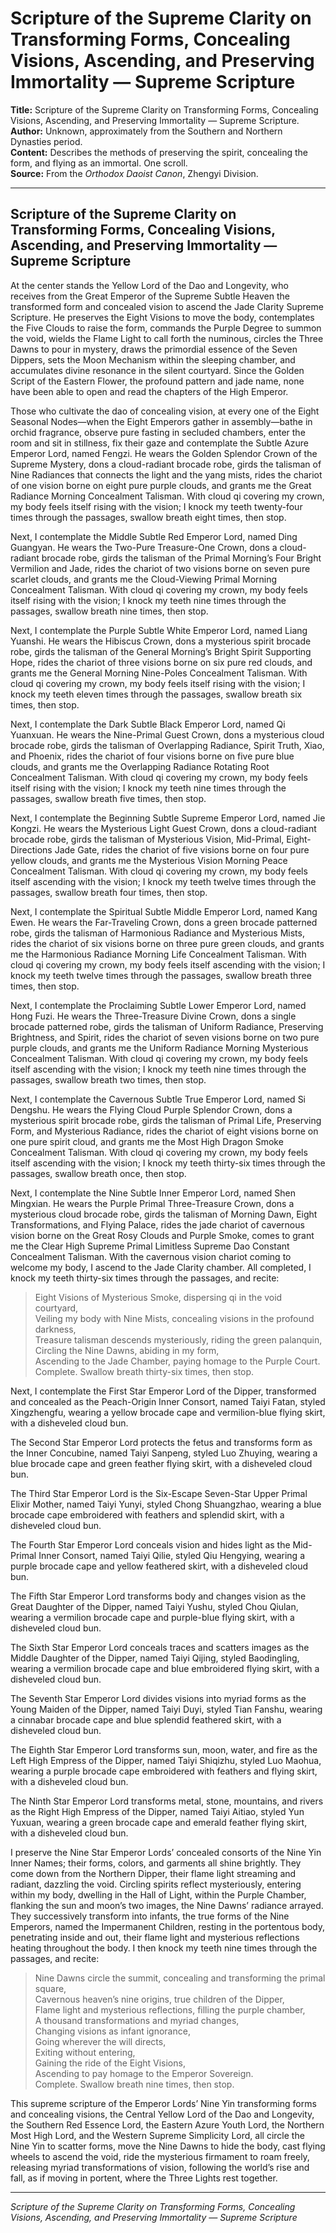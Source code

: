 # Scripture of the Supreme Clarity on Transforming Forms, Concealing Visions, Ascending, and Preserving Immortality — Supreme Scripture

**Title:** Scripture of the Supreme Clarity on Transforming Forms, Concealing Visions, Ascending, and Preserving Immortality — Supreme Scripture.  
**Author:** Unknown, approximately from the Southern and Northern Dynasties period.  
**Content:** Describes the methods of preserving the spirit, concealing the form, and flying as an immortal. One scroll.  
**Source:** From the *Orthodox Daoist Canon*, Zhengyi Division.

---

## Scripture of the Supreme Clarity on Transforming Forms, Concealing Visions, Ascending, and Preserving Immortality — Supreme Scripture

At the center stands the Yellow Lord of the Dao and Longevity, who receives from the Great Emperor of the Supreme Subtle Heaven the transformed form and concealed vision to ascend the Jade Clarity Supreme Scripture. He preserves the Eight Visions to move the body, contemplates the Five Clouds to raise the form, commands the Purple Degree to summon the void, wields the Flame Light to call forth the numinous, circles the Three Dawns to pour in mystery, draws the primordial essence of the Seven Dippers, sets the Moon Mechanism within the sleeping chamber, and accumulates divine resonance in the silent courtyard. Since the Golden Script of the Eastern Flower, the profound pattern and jade name, none have been able to open and read the chapters of the High Emperor.

Those who cultivate the dao of concealing vision, at every one of the Eight Seasonal Nodes—when the Eight Emperors gather in assembly—bathe in orchid fragrance, observe pure fasting in secluded chambers, enter the room and sit in stillness, fix their gaze and contemplate the Subtle Azure Emperor Lord, named Fengzi. He wears the Golden Splendor Crown of the Supreme Mystery, dons a cloud-radiant brocade robe, girds the talisman of Nine Radiances that connects the light and the yang mists, rides the chariot of one vision borne on eight pure purple clouds, and grants me the Great Radiance Morning Concealment Talisman. With cloud qi covering my crown, my body feels itself rising with the vision; I knock my teeth twenty-four times through the passages, swallow breath eight times, then stop.

Next, I contemplate the Middle Subtle Red Emperor Lord, named Ding Guangyan. He wears the Two-Pure Treasure-One Crown, dons a cloud-radiant brocade robe, girds the talisman of the Primal Morning’s Four Bright Vermilion and Jade, rides the chariot of two visions borne on seven pure scarlet clouds, and grants me the Cloud-Viewing Primal Morning Concealment Talisman. With cloud qi covering my crown, my body feels itself rising with the vision; I knock my teeth nine times through the passages, swallow breath nine times, then stop.

Next, I contemplate the Purple Subtle White Emperor Lord, named Liang Yuanshi. He wears the Hibiscus Crown, dons a mysterious spirit brocade robe, girds the talisman of the General Morning’s Bright Spirit Supporting Hope, rides the chariot of three visions borne on six pure red clouds, and grants me the General Morning Nine-Poles Concealment Talisman. With cloud qi covering my crown, my body feels itself rising with the vision; I knock my teeth eleven times through the passages, swallow breath six times, then stop.

Next, I contemplate the Dark Subtle Black Emperor Lord, named Qi Yuanxuan. He wears the Nine-Primal Guest Crown, dons a mysterious cloud brocade robe, girds the talisman of Overlapping Radiance, Spirit Truth, Xiao, and Phoenix, rides the chariot of four visions borne on five pure blue clouds, and grants me the Overlapping Radiance Rotating Root Concealment Talisman. With cloud qi covering my crown, my body feels itself rising with the vision; I knock my teeth nine times through the passages, swallow breath five times, then stop.

Next, I contemplate the Beginning Subtle Supreme Emperor Lord, named Jie Kongzi. He wears the Mysterious Light Guest Crown, dons a cloud-radiant brocade robe, girds the talisman of Mysterious Vision, Mid-Primal, Eight-Directions Jade Gate, rides the chariot of five visions borne on four pure yellow clouds, and grants me the Mysterious Vision Morning Peace Concealment Talisman. With cloud qi covering my crown, my body feels itself ascending with the vision; I knock my teeth twelve times through the passages, swallow breath four times, then stop.

Next, I contemplate the Spiritual Subtle Middle Emperor Lord, named Kang Ewen. He wears the Far-Traveling Crown, dons a green brocade patterned robe, girds the talisman of Harmonious Radiance and Mysterious Mists, rides the chariot of six visions borne on three pure green clouds, and grants me the Harmonious Radiance Morning Life Concealment Talisman. With cloud qi covering my crown, my body feels itself ascending with the vision; I knock my teeth twelve times through the passages, swallow breath three times, then stop.

Next, I contemplate the Proclaiming Subtle Lower Emperor Lord, named Hong Fuzi. He wears the Three-Treasure Divine Crown, dons a single brocade patterned robe, girds the talisman of Uniform Radiance, Preserving Brightness, and Spirit, rides the chariot of seven visions borne on two pure purple clouds, and grants me the Uniform Radiance Morning Mysterious Concealment Talisman. With cloud qi covering my crown, my body feels itself ascending with the vision; I knock my teeth nine times through the passages, swallow breath two times, then stop.

Next, I contemplate the Cavernous Subtle True Emperor Lord, named Si Dengshu. He wears the Flying Cloud Purple Splendor Crown, dons a mysterious spirit brocade robe, girds the talisman of Primal Life, Preserving Form, and Mysterious Radiance, rides the chariot of eight visions borne on one pure spirit cloud, and grants me the Most High Dragon Smoke Concealment Talisman. With cloud qi covering my crown, my body feels itself ascending with the vision; I knock my teeth thirty-six times through the passages, swallow breath once, then stop.

Next, I contemplate the Nine Subtle Inner Emperor Lord, named Shen Mingxian. He wears the Purple Primal Three-Treasure Crown, dons a mysterious cloud brocade robe, girds the talisman of Morning Dawn, Eight Transformations, and Flying Palace, rides the jade chariot of cavernous vision borne on the Great Rosy Clouds and Purple Smoke, comes to grant me the Clear High Supreme Primal Limitless Supreme Dao Constant Concealment Talisman. With the cavernous vision chariot coming to welcome my body, I ascend to the Jade Clarity chamber. All completed, I knock my teeth thirty-six times through the passages, and recite:

> Eight Visions of Mysterious Smoke, dispersing qi in the void courtyard,  
> Veiling my body with Nine Mists, concealing visions in the profound darkness,  
> Treasure talisman descends mysteriously, riding the green palanquin,  
> Circling the Nine Dawns, abiding in my form,  
> Ascending to the Jade Chamber, paying homage to the Purple Court.  
> Complete. Swallow breath thirty-six times, then stop.

Next, I contemplate the First Star Emperor Lord of the Dipper, transformed and concealed as the Peach-Origin Inner Consort, named Taiyi Fatan, styled Xingzhengfu, wearing a yellow brocade cape and vermilion-blue flying skirt, with a disheveled cloud bun.

The Second Star Emperor Lord protects the fetus and transforms form as the Inner Concubine, named Taiyi Sanpeng, styled Luo Zhuying, wearing a blue brocade cape and green feather flying skirt, with a disheveled cloud bun.

The Third Star Emperor Lord is the Six-Escape Seven-Star Upper Primal Elixir Mother, named Taiyi Yunyi, styled Chong Shuangzhao, wearing a blue brocade cape embroidered with feathers and splendid skirt, with a disheveled cloud bun.

The Fourth Star Emperor Lord conceals vision and hides light as the Mid-Primal Inner Consort, named Taiyi Qilie, styled Qiu Hengying, wearing a purple brocade cape and yellow feathered skirt, with a disheveled cloud bun.

The Fifth Star Emperor Lord transforms body and changes vision as the Great Daughter of the Dipper, named Taiyi Yushu, styled Chou Qiulan, wearing a vermilion brocade cape and purple-blue flying skirt, with a disheveled cloud bun.

The Sixth Star Emperor Lord conceals traces and scatters images as the Middle Daughter of the Dipper, named Taiyi Qijing, styled Baodingling, wearing a vermilion brocade cape and blue embroidered flying skirt, with a disheveled cloud bun.

The Seventh Star Emperor Lord divides visions into myriad forms as the Young Maiden of the Dipper, named Taiyi Duyi, styled Tian Fanshu, wearing a cinnabar brocade cape and blue splendid feathered skirt, with a disheveled cloud bun.

The Eighth Star Emperor Lord transforms sun, moon, water, and fire as the Left High Empress of the Dipper, named Taiyi Shiqizhu, styled Luo Maohua, wearing a purple brocade cape embroidered with feathers and flying skirt, with a disheveled cloud bun.

The Ninth Star Emperor Lord transforms metal, stone, mountains, and rivers as the Right High Empress of the Dipper, named Taiyi Aitiao, styled Yun Yuxuan, wearing a green brocade cape and emerald feather flying skirt, with a disheveled cloud bun.

I preserve the Nine Star Emperor Lords’ concealed consorts of the Nine Yin Inner Names; their forms, colors, and garments all shine brightly. They come down from the Northern Dipper, their flame light streaming and radiant, dazzling the void. Circling spirits reflect mysteriously, entering within my body, dwelling in the Hall of Light, within the Purple Chamber, flanking the sun and moon’s two images, the Nine Dawns’ radiance arrayed. They successively transform into infants, the true forms of the Nine Emperors, named the Impermanent Children, resting in the portentous body, penetrating inside and out, their flame light and mysterious reflections heating throughout the body. I then knock my teeth nine times through the passages, and recite:

> Nine Dawns circle the summit, concealing and transforming the primal square,  
> Cavernous heaven’s nine origins, true children of the Dipper,  
> Flame light and mysterious reflections, filling the purple chamber,  
> A thousand transformations and myriad changes,  
> Changing visions as infant ignorance,  
> Going wherever the will directs,  
> Exiting without entering,  
> Gaining the ride of the Eight Visions,  
> Ascending to pay homage to the Emperor Sovereign.  
> Complete. Swallow breath nine times, then stop.

This supreme scripture of the Emperor Lords’ Nine Yin transforming forms and concealing visions, the Central Yellow Lord of the Dao and Longevity, the Southern Red Essence Lord, the Eastern Azure Youth Lord, the Northern Most High Lord, and the Western Supreme Simplicity Lord, all circle the Nine Yin to scatter forms, move the Nine Dawns to hide the body, cast flying wheels to ascend the void, ride the mysterious firmament to roam freely, releasing myriad transformations of vision, following the world’s rise and fall, as if moving in portent, where the Three Lights rest together.

---

*Scripture of the Supreme Clarity on Transforming Forms, Concealing Visions, Ascending, and Preserving Immortality — Supreme Scripture*